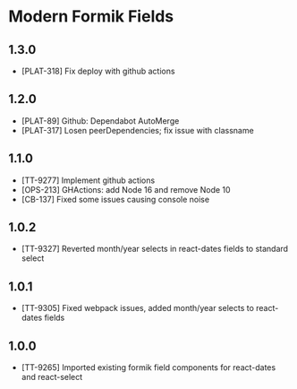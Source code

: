# Modern Formik Fields

## 1.3.0

- [PLAT-318] Fix deploy with github actions

## 1.2.0

- [PLAT-89] Github: Dependabot AutoMerge
- [PLAT-317] Losen peerDependencies; fix issue with classname

## 1.1.0

- [TT-9277] Implement github actions
- [OPS-213] GHActions: add Node 16 and remove Node 10
- [CB-137] Fixed some issues causing console noise

## 1.0.2

- [TT-9327] Reverted month/year selects in react-dates fields to standard select

## 1.0.1

- [TT-9305] Fixed webpack issues, added month/year selects to react-dates fields

## 1.0.0

- [TT-9265] Imported existing formik field components for react-dates and react-select
